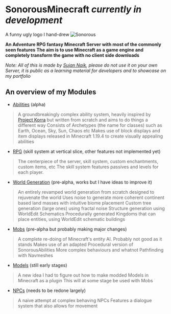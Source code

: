 # SonorousMinecraft *currently in development*
A funny ugly logo I hand-drew
![Sonorous](https://github.com/user-attachments/assets/f2d6c649-718e-4eab-9a92-f7ac2aa5a19d)


**An Adventure RPG fantasy Minecraft Server with most of the commonly seen features**
**The aim is to use Minecraft as a game engine and completely transform the game with no client side downloads**

*Note: All of this is made by [Sujan Naik](https://github.com/Sujan-Naik), please do not use it on your own Server, it is public as a learning material for developers and to showcase on my portfolio*

## An overview of my Modules
- [Abilities](https://github.com/SonorousMinecraft/SonorousAbilities) (alpha)
> A groundbreakingly complex ability system, heavily inspired by [Project Korra](https://projectkorra.com/) but written from scratch and aims to do things a different way
> Consists of Archetypes (the name for classes) such as Earth, Ocean, Sky, Sun, Chaos etc
> Makes use of block displays and item displays released in Minecraft 1.19.4 to create visually appealing abilities

- [RPG](https://github.com/SonorousMinecraft/SonorousRPG) (skill system at vertical slice, other features not implemented yet)
> The centerpiece of the server, skill system, custom enchantments, custom items, etc
> The skill system features passives and levels for each player.

- [World Generation](https://github.com/SonorousMinecraft/SonorousWorldGen) (pre-alpha, works but I have ideas to improve it)
> An entirely revamped world generation from scratch designed to rejuvenate the world 
> Uses noise to generate more coherent continent based land masses with intuitive biome placement
> Custom tree generation (large ones) using fractal noise
> Structure generation using WorldEdit Schematics
> Procedurally generated Kingdoms that can place entities, using WorldEdit schematic buildings

- [Mobs](https://github.com/SonorousMinecraft/SonorousMobs) (pre-alpha but probably making major changes)
> A complete re-doing of Minecraft's entity AI. Probably not good as it stands
> Makes use of an adapted Procedural version of SonorousAbilities
> More complex behaviours and whatnot
> Pathfinding with Navmeshes 

- [Models](https://github.com/SonorousMinecraft/SonorousModels) (still early stages)
> A new idea I had to figure out how to make modded Models in Minecraft as a plugin
> This will at some stage be used with Mobs

- [NPCs](https://github.com/SonorousMinecraft/SonorousNPCs) (needs to be redone largely)
> A naive attempt at complex behaving NPCs
> Features a dialogue system that also allows for movement
